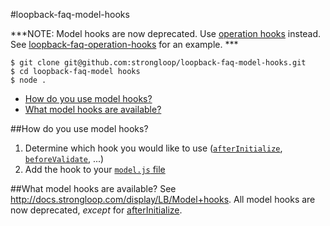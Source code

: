 #loopback-faq-model-hooks

***NOTE: Model hooks are now deprecated.  Use [operation hooks](http://docs.strongloop.com/display/LB/Operation+hooks) instead.
See [loopback-faq-operation-hooks](https://github.com/strongloop/loopback-faq-operation-hooks) for an example. ***

```
$ git clone git@github.com:strongloop/loopback-faq-model-hooks.git
$ cd loopback-faq-model hooks
$ node .
```

- [How do you use model hooks?](#how-do-you-use-model-hooks)
- [What model hooks are available?](#what-model-hooks-are-available)

##How do you use model hooks?
1. Determine which hook you would like to use ([`afterInitialize`](/common/models/coffee-shop.js), [`beforeValidate`](/common/models/coffee-shop.js), ...)
2. Add the hook to your [`model.js` file](/common/models/coffee-shop.js)

##What model hooks are available?
See http://docs.strongloop.com/display/LB/Model+hooks.  All model hooks are now deprecated, _except_ for [afterInitialize](http://docs.strongloop.com/display/LB/Model+hooks#Modelhooks-afterInitialize).
